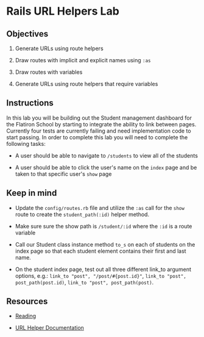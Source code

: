 # Rails URL Helpers Lab 

## Objectives

1. Generate URLs using route helpers

2. Draw routes with implicit and explicit names using `:as`

3. Draw routes with variables

4. Generate URLs using route helpers that require variables


## Instructions

In this lab you will be building out the Student management dashboard for the Flatiron School by starting to integrate the ability to link between pages. Currently four tests are currently failing and need implementation code to start passing. In order to complete this lab you will need to complete the following tasks:

* A user should be able to navigate to `/students` to view all of the students

* A user should be able to click the user's name on the `index` page and be taken to that specific user's `show` page


## Keep in mind

* Update the `config/routes.rb` file and utilize the `:as` call for the `show` route to create the `student_path(:id)` helper method.

* Make sure sure the show path is `/student/:id` where the `:id` is a route variable

* Call our Student class instance method `to_s` on each of students on the index page so that each student element contains their first and last name.

* On the student index page, test out all three different link_to argument options, e.g.: `link_to "post", "/post/#{post.id}"`, `link_to "post", post_path(post.id)`, `link_to "post", post_path(post)`.


## Resources

* [Reading](https://github.com/learn-co-curriculum/rails-url-helpers-readme)

* [URL Helper Documentation](http://api.rubyonrails.org/classes/ActionView/Helpers/UrlHelper.html)
